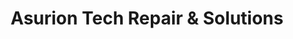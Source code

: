 ---
title: "Asurion Tech Repair & Solutions"
url: /oklahoma-city/asurion-tech-repair-und-solutions/
shop: Haushaltsgeräte
---